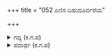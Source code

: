 +++
title = "052 ಎಣಿಸ ಬಹುದೂರ್ವರೆಯ"

+++

<details><summary>ಗದ್ಯ (ಕ.ಗ.ಪ) </summary>

52. ಅರಸ ಕೇಳು ! ಈ ಭೂಮಿಯಲ್ಲಿರುವ ಮರಳಿನ ಕಣಗಳನ್ನೆಣಿಸಬಹುದು. ಆಕಾಶದ ಆವರಣದಲ್ಲಿ ಬೀಳುತ್ತಿರುವ ಬೆಡಗಿನ ಮಳೆಯ ಹನಿಗಳನ್ನು ಲೆಕ್ಕ ಮಾಡಬಹುದು. ಆದರೆ ಒಂದನ್ನು ಮಾತ್ರ ಎಣಿಸಲಾಗದು. ಬ್ರಾಹ್ಮಣ ಸಮೂಹದಲ್ಲಿ ಕಣ್ಣಿಗೆ ಕಾಣತಕ್ಕ ಒಬ್ಬ ಒಳ್ಳೆಯ ಬ್ರಾಹ್ಮಣನನ್ನು ರಕ್ಷಿಸಿದ ಫಲವಿಷ್ಟೇ ಎಂದು ಎಣಿಸಲಾಗದು.
</details>

<details><summary>ಪದಾರ್ಥ (ಕ.ಗ.ಪ) </summary>

ಸೈಕತ - ಉಸುಕು-ಮರಳು, ಊರ್ವರೆ-ಭೂಮಿ, ವೈಯ್ಯಾರ-ಬೆಡಗು, ವೃಷ್ಟಿಬಿಂದು-ಮಳೆಯಹನಿ, ಗೋಚರ-ಕಣ್ಣಿಗೆ ಕಾಣತಕ್ಕ, ದಿವಿಜ-ದೇವತೆ, ಗಣ-ಗುಂಪು
</details>
